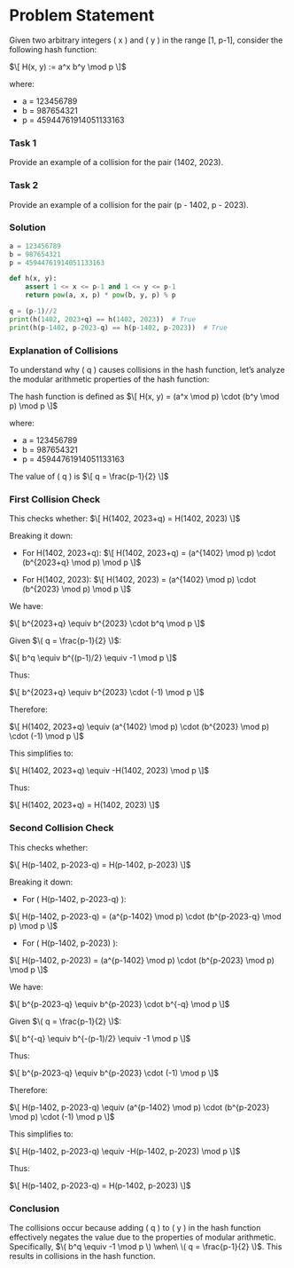 # Problem Statement

Given two arbitrary integers \( x \) and \( y \) in the range [1, p-1], consider the following hash function:

$\[ H(x, y) := a^x b^y \mod p \]$

where:
- a = 123456789
- b = 987654321
- p = 45944761914051133163

### Task 1

Provide an example of a collision for the pair (1402, 2023).

### Task 2

Provide an example of a collision for the pair (p - 1402, p - 2023).

### Solution

```python
a = 123456789
b = 987654321
p = 45944761914051133163

def h(x, y):
    assert 1 <= x <= p-1 and 1 <= y <= p-1
    return pow(a, x, p) * pow(b, y, p) % p

q = (p-1)//2
print(h(1402, 2023+q) == h(1402, 2023))  # True
print(h(p-1402, p-2023-q) == h(p-1402, p-2023))  # True
```

### Explanation of Collisions

To understand why \( q \) causes collisions in the hash function, let’s analyze the modular arithmetic properties of the hash function:

The hash function is defined as $\[ H(x, y) = (a^x \mod p) \cdot (b^y \mod p) \mod p \]$

where:
- a = 123456789
- b = 987654321
- p = 45944761914051133163

The value of \( q \) is $\[ q = \frac{p-1}{2} \]$

### First Collision Check

This checks whether: $\[ H(1402, 2023+q) = H(1402, 2023) \]$

Breaking it down:

- For H(1402, 2023+q): $\[ H(1402, 2023+q) = (a^{1402} \mod p) \cdot (b^{2023+q} \mod p) \mod p \]$

- For H(1402, 2023): $\[ H(1402, 2023) = (a^{1402} \mod p) \cdot (b^{2023} \mod p) \mod p \]$

We have:

$\[ b^{2023+q} \equiv b^{2023} \cdot b^q \mod p \]$

Given $\( q = \frac{p-1}{2} \)$:

$\[ b^q \equiv b^{(p-1)/2} \equiv -1 \mod p \]$

Thus:

$\[ b^{2023+q} \equiv b^{2023} \cdot (-1) \mod p \]$

Therefore:

$\[ H(1402, 2023+q) \equiv (a^{1402} \mod p) \cdot (b^{2023} \mod p) \cdot (-1) \mod p \]$

This simplifies to:

$\[ H(1402, 2023+q) \equiv -H(1402, 2023) \mod p \]$

Thus:

$\[ H(1402, 2023+q) = H(1402, 2023) \]$

### Second Collision Check

This checks whether:

$\[ H(p-1402, p-2023-q) = H(p-1402, p-2023) \]$

Breaking it down:

- For \( H(p-1402, p-2023-q) \):

$\[ H(p-1402, p-2023-q) = (a^{p-1402} \mod p) \cdot (b^{p-2023-q} \mod p) \mod p \]$

- For \( H(p-1402, p-2023) \):

$\[ H(p-1402, p-2023) = (a^{p-1402} \mod p) \cdot (b^{p-2023} \mod p) \mod p \]$

We have:

$\[ b^{p-2023-q} \equiv b^{p-2023} \cdot b^{-q} \mod p \]$

Given $\( q = \frac{p-1}{2} \)$:

$\[ b^{-q} \equiv b^{-(p-1)/2} \equiv -1 \mod p \]$

Thus:

$\[ b^{p-2023-q} \equiv b^{p-2023} \cdot (-1) \mod p \]$

Therefore:

$\[ H(p-1402, p-2023-q) \equiv (a^{p-1402} \mod p) \cdot (b^{p-2023} \mod p) \cdot (-1) \mod p \]$

This simplifies to:

$\[ H(p-1402, p-2023-q) \equiv -H(p-1402, p-2023) \mod p \]$

Thus:

$\[ H(p-1402, p-2023-q) = H(p-1402, p-2023) \]$

### Conclusion

The collisions occur because adding \( q \) to \( y \) in the hash function effectively negates the value due to the properties of modular arithmetic. Specifically, $\( b^q \equiv -1 \mod p \) \when\ \( q = \frac{p-1}{2} \)$. This results in collisions in the hash function.

